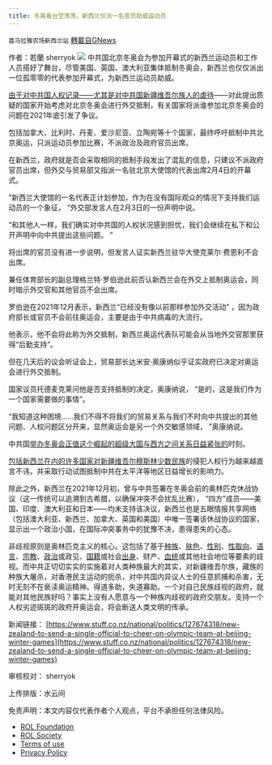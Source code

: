 ```yaml
---
title: 冬奥看台空荡荡，新西兰仅派一名官员助威运动员
---
```

`喜马拉雅农场新西兰站` [轉載自GNews](https://gnews.org/zh-hans/1962191/)

作者：若蘭 sherryok
![](https://assets.gnews.org/wp-content/uploads/2022/02/酷翻组1-4.png)
中共国北京冬奥会为参加开幕式的新西兰运动员和工作人员搭好了舞台，尽管美国、英国、澳大利亚集体抵制冬奥会，新西兰也仅仅派出一位孤零零的代表参加开幕式，为新西兰运动员助威。

[由于对中](https://translate.google.com/website?sl=en&amp;tl=zh-CN&amp;client=webapp&amp;u=https://interactives.stuff.co.nz/2021/circuit/deleted-documentary/)[共](https://translate.google.com/website?sl=en&amp;tl=zh-CN&amp;client=webapp&amp;u=https://interactives.stuff.co.nz/2021/circuit/deleted-documentary/)[国人权记录](https://translate.google.com/website?sl=en&amp;tl=zh-CN&amp;client=webapp&amp;u=https://interactives.stuff.co.nz/2021/circuit/deleted-documentary/)[——](https://translate.google.com/website?sl=en&amp;tl=zh-CN&amp;client=webapp&amp;u=https://interactives.stuff.co.nz/2021/circuit/deleted-documentary/)[尤其是对中](https://translate.google.com/website?sl=en&amp;tl=zh-CN&amp;client=webapp&amp;u=https://interactives.stuff.co.nz/2021/circuit/deleted-documentary/)[共](https://translate.google.com/website?sl=en&amp;tl=zh-CN&amp;client=webapp&amp;u=https://interactives.stuff.co.nz/2021/circuit/deleted-documentary/)[国新疆维吾尔族人的虐待](https://translate.google.com/website?sl=en&amp;tl=zh-CN&amp;client=webapp&amp;u=https://interactives.stuff.co.nz/2021/circuit/deleted-documentary/)——对此提出质疑的国家开始考虑对北京冬奥会进行外交抵制，有关国家将派谁参加北京冬奥会的问题在2021年底引发了争议。

包括加拿大、比利时、丹麦、爱沙尼亚、立陶宛等十个国家，最终呼吁抵制中共北京奥运，只派运动员参加比赛，不派政治及政府官员出席。

在新西兰，政府就是否会采取相同的抵制手段发出了混乱的信息，只建议不派政府官员出席，但外交与贸易部又指派一名驻北京大使馆的代表出席2月4日的开幕式。

“新西兰大使馆的一名代表正计划参加，作为在没有国际观众的情况下支持我们运动员的一个象征， ”外交部发言人在2月3日的一份声明中说。

“和其他人一样，我们确实对中共国的人权状况感到担忧，我们会继续在私下和公开声明中向中共提出这些问题。 ”

将出席的官员没有进一步说明，但发言人证实新西兰驻华大使克莱尔·费恩利不会出席。

兼任体育部长的副总理格兰特·罗伯逊此前否认新西兰会在外交上抵制奥运会，同时暗示外交官和其他官员不会出席。

罗伯逊在2021年12月表示，新西兰“已经没有像以前那样参加外交活动” ，因为政府部长或官员不会前往奥运会，主要是由于中共病毒的大流行。

他表示，他不会将此称为外交抵制，新西兰奥运代表队可能会从当地外交官那里获得“后勤支持”。

但在几天后的议会听证会上，贸易部长达米安·奥康纳似乎证实政府已决定对奥运会进行外交抵制。

国家议员托德麦克莱问他是否支持抵制的决定，奥康纳说， “是的，这是我们作为一个国家需要做的事情”。

“我知道这种困境……我们不得不将我们的贸易关系与我们不时向中共提出的其他问题、人权问题区分开来，显然奥运会是另一个外交敏感领域， ”奥康纳说。

中共国[举办冬奥会正值这个崛起的超级大国与西方之间](https://www-stuff-co-nz.translate.goog/sport/olympics/300510429/winter-olympics-spotlight-back-on-china-for-covidtinged-games?_x_tr_sl=en&amp;_x_tr_tl=zh-CN&amp;_x_tr_hl=en-GB&amp;_x_tr_pto=wapp)[关系日益紧张的](https://www-stuff-co-nz.translate.goog/sport/olympics/300510429/winter-olympics-spotlight-back-on-china-for-covidtinged-games?_x_tr_sl=en&amp;_x_tr_tl=zh-CN&amp;_x_tr_hl=en-GB&amp;_x_tr_pto=wapp)时刻。

[包括新西兰在内的许多国家对新疆维吾尔穆斯林少数民族](https://translate.google.com/website?sl=en&amp;tl=zh-CN&amp;client=webapp&amp;u=https://interactives.stuff.co.nz/2021/circuit/deleted-documentary/)的侵犯人权行为越来越直言不讳，并采取行动试图抵制中共在太平洋等地区日益增长的影响力。

除此之外，新西兰在2021年12月初，曾与中共签署在冬奥会前的奥林匹克休战协议（这一传统可以追溯到古希腊，以确保冲突不会扰乱比赛）， “四方”成员——美国、印度、澳大利亚和日本——均未支持该决议，新西兰也是五眼情报共享网络（包括澳大利亚、新西兰、加拿大、英国和美国）中唯一签署该休战协议的国家，显示出一个政治小国，在国际冲突事务中的犹豫不决，患得患失的心态。

非歧视原则是奥林匹克主义的核心。这包括了基于[种族](https://zh.wikipedia.org/wiki/%E7%A7%8D%E6%97%8F%E6%AD%A7%E8%A7%86)、[肤色](https://zh.wikipedia.org/wiki/%E8%86%9A%E8%89%B2)、[性别](https://zh.wikipedia.org/wiki/%E6%80%A7%E5%88%AB%E6%AD%A7%E8%A7%86)、[性取向](https://zh.wikipedia.org/wiki/%E6%80%A7%E5%8F%96%E5%90%91)、[语言](https://zh.wikipedia.org/wiki/%E8%AF%AD%E8%A8%80)、[宗教](https://zh.wikipedia.org/wiki/%E5%AE%97%E6%95%99)、[政治](https://zh.wikipedia.org/wiki/%E6%94%BF%E6%B2%BB)或政见、[国籍](https://zh.wikipedia.org/wiki/%E5%9B%BD%E7%B1%8D)或社会[出身](https://zh.wikipedia.org/wiki/%E5%87%BA%E8%BA%AB)、财产、[血统](https://zh.wikipedia.org/wiki/%E8%A1%80%E7%B5%B1)或其他社会地位等要素的歧视。而中共正切切实实的实施着对人类种族最大的其实，对新疆维吾尔族，藏族的种族大屠杀，对香港民主运动的扼杀，对中共国内异议人士的任意抓捕和杀害，无时无刻不在亵渎奥运精神。得道多助，失道寡助。一个对自己民族歧视的政府，就能对其他民族好吗？事实上没有人愿意与一个种族内歧视的政府交朋友。支持一个人权劣迹斑斑的政府开奥运会，将会断送人类文明的传承。

新闻链接： [https://www.stuff.co.nz/national/politics/127674318/new-zealand-to-send-a-single-official-to-cheer-on-olympic-team-at-beijing-winter-games](https://www.stuff.co.nz/national/politics/127674318/new-zealand-to-send-a-single-official-to-cheer-on-olympic-team-at-beijing-winter-games)

审核校对： sherryok

上传排版：水云间

 

免责声明：本文内容仅代表作者个人观点，平台不承担任何法律风险。

- [ROL Foundation](https://rolfoundation.org/)
- [ROL Society](https://rolsociety.org/)
- [Terms of use](https://gnews.org/terms-of-use-3/)
- [Privacy Policy](https://gnews.org/privacy-policy/)
